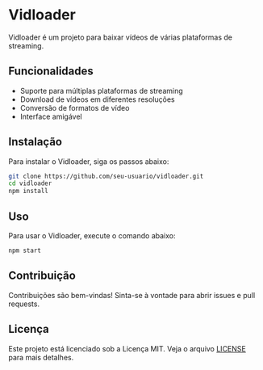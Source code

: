 # Vidloader

Vidloader é um projeto para baixar vídeos de várias plataformas de streaming.

## Funcionalidades

- Suporte para múltiplas plataformas de streaming
- Download de vídeos em diferentes resoluções
- Conversão de formatos de vídeo
- Interface amigável

## Instalação

Para instalar o Vidloader, siga os passos abaixo:

```bash
git clone https://github.com/seu-usuario/vidloader.git
cd vidloader
npm install
```

## Uso

Para usar o Vidloader, execute o comando abaixo:

```bash
npm start
```

## Contribuição

Contribuições são bem-vindas! Sinta-se à vontade para abrir issues e pull requests.

## Licença

Este projeto está licenciado sob a Licença MIT. Veja o arquivo [LICENSE](LICENSE) para mais detalhes.